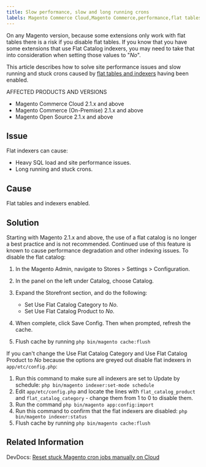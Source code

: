 ```yaml
---
title: Slow performance, slow and long running crons
labels: Magento Commerce Cloud,Magento Commerce,performance,flat tables,slow performance,long running crons,flat catalog indexers,how to
---
```


<p class="warning">On any Magento version, because some extensions only work with flat tables there is a risk if you disable flat tables. If you know that you have some extensions that use Flat Catalog indexers, you may need to take that into consideration when setting those values to "<em>No</em>".</p>

This article describes how to solve site performance issues and slow running and stuck crons caused by [flat tables and indexers](https://docs.magento.com/m2/ce/user_guide/catalog/catalog-flat.html) having been enabled. 

AFFECTED PRODUCTS AND VERSIONS

* Magento Commerce Cloud 2.1.x and above
* Magento Commerce (On-Premise) 2.1.x and above
* Magento Open Source 2.1.x and above

## Issue

Flat indexers can cause:

* Heavy SQL load and site performance issues.
* Long running and stuck crons.

## Cause

Flat tables and indexers enabled.

## Solution

Starting with Magento 2.1.x and above, the use of a flat catalog is no longer a best practice and is not recommended. Continued use of this feature is known to cause performance degradation and other indexing issues. To disable the flat catalog:

1. In the Magento Admin, navigate to Stores > Settings > Configuration.
1. In the panel on the left under Catalog, choose Catalog.
1. Expand the Storefront section, and do the following:
    
    * Set Use Flat Catalog Category to _No_.
    * Set Use Flat Catalog Product to _No_.
    
    
    
1. When complete, click Save Config. Then when prompted, refresh the cache.
1. Flush cache by running `` php bin/magento cache:flush ``

If you can't change the Use Flat Catalog Category and Use Flat Catalog Product to _No_ because the options are greyed out disable flat indexers in `` app/etc/config.php ``:

1. Run this command to make sure all indexers are set to Update by schedule: `` php bin/magento indexer:set-mode schedule ``
1. Edit `` app/etc/config.php `` and locate the lines with `` flat_catalog_product `` and `` flat_catalog_category `` - change them from 1 to 0 to disable them.
1. Run the command `` php bin/magento app:config:import ``
1. Run this command to confirm that the flat indexers are disabled: `` php
        bin/magento indexer:status ``
1. Flush cache by running `` php bin/magento cache:flush `` 

## Related Information

DevDocs: [Reset stuck Magento cron jobs manually on Cloud](https://support.magento.com/hc/en-us/articles/360000097713-Reset-stuck-Magento-cron-jobs-manually-on-Cloud)